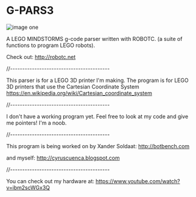 # G-PARS3

![image one](https://github.com/cyruscuenca/g-pars3/blob/master/media/3Dprinter_code.jpg)

A LEGO MINDSTORMS g-code parser written with ROBOTC.
(a suite of functions to program LEGO robots).

Check out: http://robotc.net

//-----------------------------------------

This parser is for a LEGO 3D printer I'm making. 
The program is for LEGO 3D printers that use the Cartesian Coordinate System
https://en.wikipedia.org/wiki/Cartesian_coordinate_system

//-----------------------------------------

I don't have a working program yet. Feel free to look at my code and give me pointers! I'm a noob.

//-----------------------------------------

This program is being worked on by Xander Soldaat: http://botbench.com

and myself: http://cyruscuenca.blogspot.com

//-----------------------------------------

You can check out my hardware at: https://www.youtube.com/watch?v=ibm2scWGx3Q
